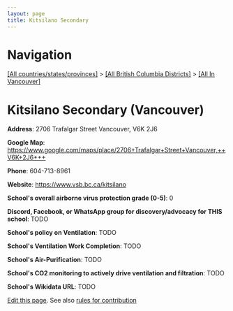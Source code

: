 ```yaml
---
layout: page
title: Kitsilano Secondary
---
```

# Navigation

[[All countries/states/provinces]](../../..) > [[All British Columbia Districts]](../..) > [[All In Vancouver]](..)

# Kitsilano Secondary (Vancouver)

**Address**: 2706 Trafalgar Street Vancouver,  V6K 2J6

**Google Map**: <https://www.google.com/maps/place/2706+Trafalgar+Street+Vancouver,++V6K+2J6+++>

**Phone**: 604-713-8961

**Website**: <https://www.vsb.bc.ca/kitsilano>

**School's overall airborne virus protection grade (0-5)**: 0

**Discord, Facebook, or WhatsApp group for discovery/advocacy for THIS school**: TODO

**School's policy on Ventilation**: TODO

**School's Ventilation Work Completion**: TODO

**School's Air-Purification**: TODO

**School's CO2 monitoring to actively drive ventilation and filtration**: TODO

**School's Wikidata URL**: TODO


[Edit this page](https://github.com/ventilate-schools/BC/edit/main/./Vancouver/Kitsilano_Secondary.md). See also [rules for contribution](../../../contribution-rules/)